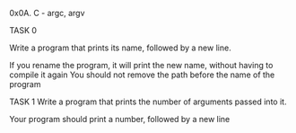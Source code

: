 0x0A. C - argc, argv


TASK 0

Write a program that prints its name, followed by a new line.

If you rename the program, it will print the new name, without having to compile it again
You should not remove the path before the name of the program

TASK 1
Write a program that prints the number of arguments passed into it.

Your program should print a number, followed by a new line
